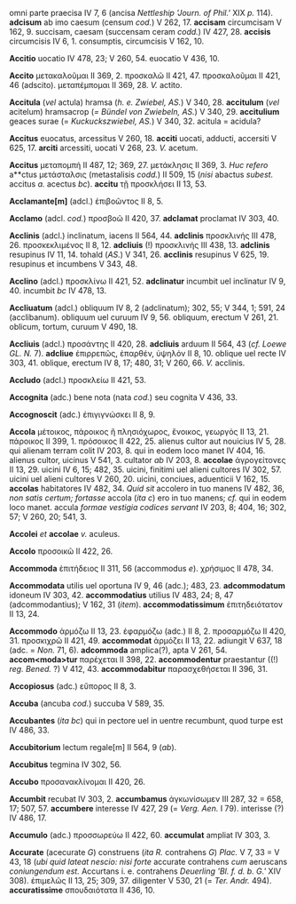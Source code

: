 omni parte praecisa IV 7, 6 (ancisa *Nettleship 'Journ. of Phil.'* XIX
*p.* 114). **adcisum** ab imo caesum (censum *cod.*) V 262, 17.
**accisam** circumcisam V 162, 9. succisam, caesam (succensam ceram
*codd.*) IV 427, 28. **accisis** circumcisis IV 6, 1. consumptis,
circumcisis V 162, 10.

**Accitio** uocatio IV 478, 23; V 260, 54. euocatio V 436, 10.

**Accito** μετακαλοῦμαι II 369, 2. προσκαλῶ II 421, 47. προσκαλοῦμαι II
421, 46 (adscito). μεταπέμπομαι II 369, 28. *V.* actito.

**Accitula** (*vel* actula) hramsa (*h. e. Zwiebel, AS.*) V 340, 28.
**accitulum** (*vel* acitelum) hramsacrop (*= Bündel von Zwiebeln, AS.*)
V 340, 29. **accitulium** geaces surae (= *Kuckuckszwiebel, AS.*) V 340,
32. acitula = acidula?

**Accitus** euocatus, arcessitus V 260, 18. **acciti** uocati, adducti,
accersiti V 625, 17. **arciti** arcessiti, uocati V 268, 23. *V.*
acetum.

**Accitus** μεταπομπή II 487, 12; 369, 27. μετάκλησις II 369, 3. *Huc
refero* a\*\*ctus μετάσταλσις (metastalisis *codd.*) II 509, 15 (*nisi*
abactus *subest.* accitus *a.* acectus *bc*). **accitu** τῇ προσκλήσει
II 13, 53.

**Acclamante[m]** (adcl.) ἐπιβοῶντος II 8, 5.

**Acclamo** (adcl. *cod.*) προσβοῶ II 420, 37. **adclamat** proclamat IV
303, 40.

**Acclinis** (adcl.) inclinatum, iacens II 564, 44. **adclinis**
προσκλινής III 478, 26. προσκεκλιμένος II 8, 12. **adcliuis** (!)
προσκλινής III 438, 13. **adclinis** resupinus IV 11, 14. tohald (*AS.*)
V 341, 26. **acclinis** resupinus V 625, 19. resupinus et incumbens V
343, 48.

**Acclino** (adcl.) προσκλίνω II 421, 52. **adclinatur** incumbit uel
inclinatur IV 9, 40. incumbit *bc* IV 478, 13.

**Accliuatum** (adcl.) obliquum IV 8, 2 (adclinatum); 302, 55; V 344, 1;
591, 24 (acclibanum). obliquum uel curuum IV 9, 56. obliquum, erectum V
261, 21. oblicum, tortum, curuum V 490, 18.

**Accliuis** (adcl.) προσάντης II 420, 28. **adcliuis** arduum II 564,
43 (*cf. Loewe GL. N.* 7). **adcliue** ἐπιρρεπῶς, ἐπαρθέν, ὑψηλόν II 8,
10. oblique uel recte IV 303, 41. oblique, erectum IV 8, 17; 480, 31; V
260, 66. *V.* acclinis.

**Accludo** (adcl.) προσκλείω II 421, 53.

**Accognita** (adc.) bene nota (nata *cod.*) seu cognita V 436, 33.

**Accognoscit** (adc.) ἐπιγιγνώσκει II 8, 9.

**Accola** μέτοικος, πάροικος ἢ πλησιόχωρος, ἔνοικος, γεωργός II 13, 21.
πάροικος II 399, 1. πρόσοικος II 422, 25. alienus cultor aut nouicius IV
5, 28. qui alienam terram colit IV 203, 8. qui in eodem loco manet IV
404, 16. alienus cultor, uicinus V 541, 3. cultator *ab* IV 203, 8.
**accolae** ἀγρογείτονες II 13, 29. uicini IV 6, 15; 482, 35. uicini,
finitimi uel alieni cultores IV 302, 57. uicini uel alieni cultores V
260, 20. uicini, conciues, aduenticii V 162, 15. **accolas** habitatores
IV 482, 34. *Quid sit* accolero in tuo manens IV 482, 36, *non satis
certum; fortasse* accola (*ita c*) ero in tuo manens; *cf.* qui in eodem
loco manet. accula *formae vestigia codices servant* IV 203, 8; 404, 16;
302, 57; V 260, 20; 541, 3.

**Accolei** *et* **accolae** *v.* aculeus.

**Accolo** προσοικῶ II 422, 26.

**Accommoda** ἐπιτήδειος II 311, 56 (accommodus *e*). χρήσιμος II 478,
34.

**Accommodata** utilis uel oportuna IV 9, 46 (adc.); 483, 23.
**adcommodatum** idoneum IV 303, 42. **accommodatius** utilius IV 483,
24; 8, 47 (adcommodantius); V 162, 31 (*item*). **accommodatissimum**
ἐπιτηδειότατον II 13, 24.

**Accommodo** ἁρμόζω II 13, 23. ἐφαρμόζω (adc.) II 8, 2. προσαρμόζω II
420, 31. προσκιχρῶ II 421, 49. **accommodat** ἁρμόζει II 13, 22.
adiungit V 637, 18 (adc. = *Non.* 71, 6). **adcommoda** amplica(?), apta
V 261, 54. **accom\<moda\>tur** παρέχεται II 398, 22. **accommodentur**
praestantur ((!) *reg. Bened.* ?) V 412, 43. **accommodabitur**
παρασχεθήσεται II 396, 31.

**Accopiosus** (adc.) εὔπορος II 8, 3.

**Accuba** (ancuba *cod.*) succuba V 589, 35.

**Accubantes** (*ita bc*) qui in pectore uel in uentre recumbunt, quod
turpe est IV 486, 33.

**Accubitorium** lectum regale[m] II 564, 9 (*ab*).

**Accubitus** tegmina IV 302, 56.

**Accubo** προσανακλίνομαι II 420, 26.

**Accumbit** recubat IV 303, 2. **accumbamus** ἀγκωνίσωμεν III 287, 32 =
658, 17; 507, 57. **accumbere** interesse IV 427, 29 (= *Verg. Aen.* I
79). interisse (?) IV 486, 17.

**Accumulo** (adc.) προσσωρεύω II 422, 60. **accumulat** ampliat IV 303,
3.

**Accurate** (acecurate *G*) construens (*ita R.* contrahens *G*)
*Plac.* V 7, 33 = V 43, 18 (*ubi quid lateat nescio: nisi forte*
accurate contrahens *cum* aeruscans *coniungendum est.* Accurtans i. e.
contrahens *Deuerling 'Bl. f. d. b. G.'* XIV 308). ἐπιμελῶς II 13, 25;
309, 37. diligenter V 530, 21 (= *Ter. Andr.* 494). **accuratissime**
σπουδαιότατα II 436, 10.
